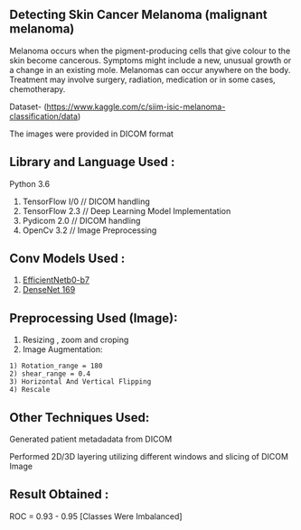 ## Detecting Skin Cancer Melanoma (malignant melanoma) 

Melanoma occurs when the pigment-producing cells that give colour to the skin become cancerous.
Symptoms might include a new, unusual growth or a change in an existing mole. Melanomas can occur anywhere on the body.
Treatment may involve surgery, radiation, medication or in some cases, chemotherapy.

Dataset- (https://www.kaggle.com/c/siim-isic-melanoma-classification/data)

The images were provided in DICOM format

## Library and Language Used :   

Python 3.6 
  1) TensorFlow I/0  // DICOM handling 
  2) TensorFlow 2.3  // Deep Learning Model Implementation
  3) Pydicom 2.0     // DICOM handling
  4) OpenCv 3.2      // Image Preprocessing
  

## Conv Models Used  :

  1) [EfficientNetb0-b7](https://arxiv.org/abs/1905.11946)
  2) [DenseNet 169](https://arxiv.org/abs/1608.06993)

## Preprocessing Used (Image):
  
  1) Resizing , zoom and croping 
  2) Image Augmentation: 
  
    1) Rotation_range = 180
    2) shear_range = 0.4
    3) Horizontal And Vertical Flipping 
    4) Rescale 
    
 ## Other Techniques Used:
 
 Generated patient metadadata from DICOM  
 
 Performed 2D/3D layering utilizing different windows and slicing of DICOM Image
  
## Result Obtained :

  ROC = 0.93 - 0.95 [Classes Were Imbalanced]
  
